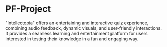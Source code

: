 # PF-Project
"Intellectopia" offers an entertaining and interactive quiz experience, combining audio feedback, dynamic visuals, and user-friendly interactions. It provides a seamless learning and entertainment platform for users interested in testing their knowledge in a fun and engaging way.
